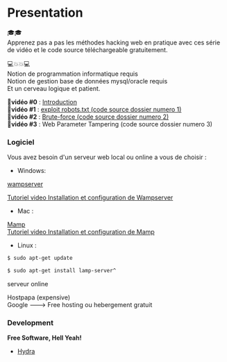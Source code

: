 # Presentation

:mortar_board::mortar_board:  
Apprenez pas a pas les méthodes hacking web en pratique avec ces série de vidéo et le code source téléchargeable gratuitement.
 
 :computer::boom::boom::computer:  
 Notion de programmation informatique requis  
 Notion de gestion base de données mysql/oracle requis  
 Et un cerveau logique et patient.  
 
:movie_camera:**vidéo #0** : [Introduction](https://youtu.be/BFd2Sxxv8AQ)  
:movie_camera:**vidéo #1** : [exploit robots.txt (code source dossier numero 1)](https://youtu.be/0f7xRH-45zY)  
:movie_camera:**vidéo #2** : [Brute-force (code source dossier numero 2)](https://www.youtube.com/watch?v=TdjjZAj449I)  
:movie_camera:**vidéo #3** : Web Parameter Tampering (code source dossier numero 3)


### Logiciel

Vous avez besoin d'un serveur web local ou online a vous de choisir :


* Windows:

[wampserver](http://www.wampserver.com/) 

[Tutoriel video Installation et configuration de Wampserver](https://www.youtube.com/watch?v=og-UxyCl3z8) 

* Mac :

[Mamp](https://www.mamp.info/en/)  
[Tutoriel video Installation et configuration de Mamp](http://www.sousdoues.com/formations/php/installation-sur-mac/) 

* Linux :
```sh
$ sudo apt-get update
```
```sh
$ sudo apt-get install lamp-server^
```

serveur online 

Hostpapa (expensive)  
Google ---> Free hosting ou hebergement gratuit

### Development



**Free Software, Hell Yeah!**

- [Hydra](https://www.thc.org/thc-hydra/)

